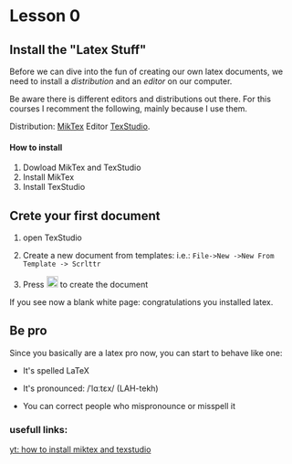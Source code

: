 # Lesson 0

## Install the "Latex Stuff"
Before we can dive into the fun of creating our own latex documents, we need to install a *distribution* and an *editor* on our computer.

Be aware there is different editors and distributions out there.
For this courses I recomment the following, mainly because I use them.



Distribution:
[MikTex](https://miktex.org/download)
Editor
[TexStudio](https://www.texstudio.org/).

#### How to install

1. Dowload MikTex and TexStudio
2. Install MikTex
3. Install TexStudio


## Crete your first document


1. open TexStudio
2. Create a new document from templates:
i.e.:
`File->New ->New From Template -> Scrlttr`

3. Press <img src="https://www.wpclipart.com/signs_symbol/arrows/button_arrows/play_buttons/fast_forward_button.png" width="20" height="20" />
to create the document

If you see now a blank white page: congratulations
you installed latex.

## Be pro
Since you basically are  a latex pro now, you can start to behave like one:

 * It's spelled LaTeX
 
 * It's pronounced: /ˈlɑːtɛx/ (LAH-tekh)
 
 * You can correct people who mispronounce or 	misspell it

### usefull links:
[yt: how to install miktex and texstudio](https://www.youtube.com/results?search_query=how+to+install+miktex+and+texstudio)
